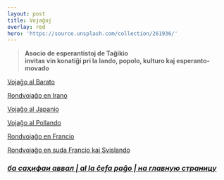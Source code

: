 ```yaml
---
layout: post
title: Vojaĝoj
overlay: red
hero: 'https://source.unsplash.com/collection/261936/'
---
```


> **Asocio de esperantistoj de Taĝikio  
> invitas vin konatiĝi pri la lando, popolo, kulturo kaj
> esperanto-movado**




[Vojaĝo al Barato](/vojagxoj/trabarato.htm)

[Rondvojaĝo en Irano](/vojagxoj/trairano.htm)

[Vojaĝo al Japanio](/vojagxoj/trajapanio.htm)
<!--break-->  
[Vojaĝo al Pollando](/vojagxoj/trapollando.htm)

[Rondvojaĝo en Francio](/vojagxoj/trafrancio.htm)

[Rondvojaĝo en suda Francio kaj Svislando](/vojagxoj/trasudfrancio.htm) 

### *[ба саҳифаи аввал | al la ĉefa paĝo | на главную страницу](espermov.htm)*
